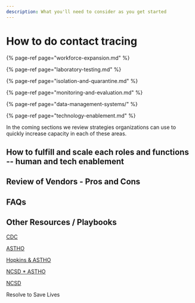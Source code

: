 ```yaml
---
description: What you'll need to consider as you get started
---
```


# How to do contact tracing

{% page-ref page="workforce-expansion.md" %}

{% page-ref page="laboratory-testing.md" %}

{% page-ref page="isolation-and-quarantine.md" %}

{% page-ref page="monitoring-and-evaluation.md" %}

{% page-ref page="data-management-systems/" %}

{% page-ref page="technology-enablement.md" %}

In the coming sections we review strategies organizations can use to quickly increase capacity in each of these areas.

## 

## 

## 

## 

## How to fulfill and scale each roles and functions -- human and tech enablement

## 

## Review of Vendors - Pros and Cons

## FAQs

## Other Resources / Playbooks

[CDC](https://www.cdc.gov/coronavirus/2019-ncov/php/open-america/contact-tracing.html)

[ASTHO](https://www.astho.org/COVID-19/A-National-Approach-for-Contact-Tracing/)

[Hopkins & ASTHO](https://www.centerforhealthsecurity.org/our-work/pubs_archive/pubs-pdfs/2020/200410-national-plan-to-contact-tracing.pdf)

[NCSD \* ASTHO](https://www.ncsddc.org/resource/making-contact-a-training-for-covid-19-contact-tracers/)

[NCSD](https://www.ncsddc.org/covid-command-center-std-program-resources/)

Resolve to Save Lives

